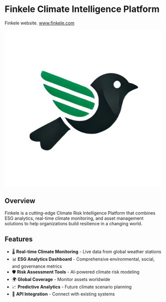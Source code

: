 # Finkele Climate Intelligence Platform

Finkele website. www.finkele.com

![Finkele Logo](assets/img/finkele-logo-square.png)

## Overview

Finkele is a cutting-edge Climate Risk Intelligence Platform that combines ESG analytics, real-time climate monitoring, and asset management solutions to help organizations build resilience in a changing world.

## Features

- 🌡️ **Real-time Climate Monitoring** - Live data from global weather stations
- 📊 **ESG Analytics Dashboard** - Comprehensive environmental, social, and governance metrics
- 🛡️ **Risk Assessment Tools** - AI-powered climate risk modeling
- 🌍 **Global Coverage** - Monitor assets worldwide
- 📈 **Predictive Analytics** - Future climate scenario planning
- 🔄 **API Integration** - Connect with existing systems
